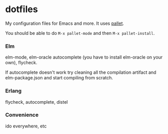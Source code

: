 # dotfiles

My configuration files for Emacs and more.
It uses [pallet](https://github.com/rdallasgray/pallet).

You should be able to do `M-x pallet-mode` and then `M-x pallet-install`.

### Elm 
elm-mode, elm-oracle autocomplete (you have to install elm-oracle on your own), flycheck.

If autocomplete doesn't work try cleaning all the compilation artifact and elm-package.json and start compiling from scratch.

### Erlang
flycheck, autocomplete, distel

### Convenience
ido everywhere, etc

